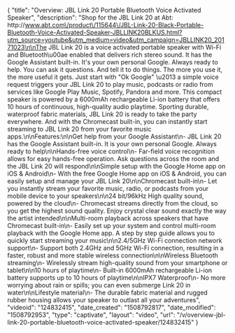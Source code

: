 {
    "title": "Overview: JBL Link 20 Portable Bluetooth Voice Activated Speaker",
    "description": "Shop for the JBL Link 20 at Abt: http:\/\/www.abt.com\/product\/115644\/JBL-Link-20-Black-Portable-Bluetooth-Voice-Activated-Speaker-JBLLINK20BLKUS.html?utm_source=youtube&utm_medium=video&utm_campaign=JBLLINK20_20171023\n\nThe JBL Link 20 is a voice activated portable speaker with Wi-Fi and Bluetooth\u00ae enabled that delivers rich stereo sound. It has the Google Assistant built-in. It's your own personal Google. Always ready to help. You can ask it questions. And tell it to do things. The more you use it, the more useful it gets. Just start with \"Ok Google\" \u2013 a simple voice request triggers your JBL Link 20 to play music, podcasts or radio from services like Google Play Music, Spotify, Pandora and more. This compact speaker is powered by a 6000mAh rechargeable Li-ion battery that offers 10 hours of continuous, high-quality audio playtime. Sporting durable, waterproof fabric materials, JBL Link 20 is ready to take the party everywhere. And with the Chromecast built-in, you can instantly start streaming to JBL Link 20 from your favorite music apps.\n\nFeatures:\n\nGet help from your Google Assistant\n- JBL Link 20 has the Google Assistant built-in. It is your own personal Google. Always ready to help\n\nHands-free voice control\n- Far-field voice recognition allows for easy hands-free operation. Ask questions across the room and the JBL Link 20 will respond\n\nSimple setup with the Google Home app on iOS & Android\n- With the free Google Home app on iOS & Android, you can easily setup and manage your JBL Link 20\n\nChromecast built-in\n- Let you instantly stream your favorite music, radio, or podcasts from your mobile device to your speakers\n\n24 bit\/96kHz High quality sound, powered by the cloud\n- Chromecast streams directly from the cloud, so you get the highest sound quality. Enjoy crystal clear sound exactly the way the artist intended\n\nMulti-room playback across speakers that have Chromecast built-in\n- Easily set up your system and control multi-room playback with the Google Home app. A step by step guide allows you to quickly start streaming your music\n\n2.4\/5GHz Wi-Fi connection network support\n- Support both 2.4GHz and 5GHz Wi-Fi connection, resulting in a faster, robust and more stable wireless connection\n\nWireless Bluetooth streaming\n- Wirelessly stream high-quality sound from your smartphone or tablet\n\n10 hours of playtime\n- Built-in 6000mAh rechargeable Li-ion battery supports up to 10 hours of playtime\n\nIPX7 Waterproof\n- No more worrying about rain or spills; you can even submerge Link 20 in water\n\nLifestyle material\n- The durable fabric material and rugged rubber housing allows your speaker to outlast all your adventures",
    "videoid": "124832415",
    "date_created": "1508792817",
    "date_modified": "1508792953",
    "type": "captivate",
    "layout": "video",
    "url": "\/v\/overview-jbl-link-20-portable-bluetooth-voice-activated-speaker\/124832415"
}